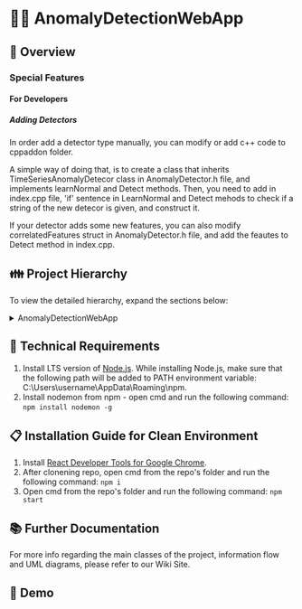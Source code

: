 # 🕵️‍♀️ AnomalyDetectionWebApp
## 🔎 Overview

### Special Features
#### For Developers
##### Adding Detectors
In order add a detector type manually, you can modify or add c++ code to cppaddon folder.

A simple way of doing that, is to create a class that inherits TimeSeriesAnomalyDetecor class in AnomalyDetector.h file, and implements learnNormal and Detect methods.
Then, you need to add in index.cpp file, 'if' sentence in LearnNormal and Detect mehods to check if a string of the new detecor is given, and construct it.

If your detector adds some new features, you can also modify correlatedFeatures struct in AnomalyDetector.h file, and add the feautes to Detect method in index.cpp. 

## 👪 Project Hierarchy

To view the detailed hierarchy, expand the sections below:
<details>
<summary>AnomalyDetectionWebApp</summary>
<p>
<details>
<summary>build</summary>
<p>

```

```

</p>
</details>
<details>
<summary>detector-addon</summary>
<p>

```
├── AnomalyDetector.h
├── HybridAnomalyDetector.cpp
├── HybridAnomalyDetector.h
├── SimpleAnomalyDetector.cpp
├── SimpleAnomalyDetector.h
├── anomaly_detection_util.cpp
├── anomaly_detection_util.h
├── binding.gyp
├── build
│   ├── Release
│   │   ├── cppaddon.node
│   │   └── obj
│   │      └── cppaddon
│   │            ├── HybridAnomalyDetector.obj
│   │            ├── SimpleAnomalyDetector.obj
│   │            ├── anomaly_detection_util.obj
│   │            ├── cppaddon.node.recipe
│   │            ├── index.obj
│   │            ├── minCircle.obj
│   │            ├── timeseries.obj
│   │            └── win_delay_load_hook.obj
├── index.cpp
├── index.h
├── index.js
├── minCircle.cpp
├── minCircle.h
├── package.json
├── timeseries.cpp
└── timeseries.h
```
</p>
</details>
<details>
<summary>public</summary>
<p>

```

```

</p>
</details>
<details>
<summary>src</summary>
<p>

```

```

</p>
</details>
</p>
</details>



## 🔧 Technical Requirements
1. Install LTS version of [Node.js](https://nodejs.org/en/).
   While installing Node.js, make sure that the following path will be added to PATH environment variable: C:\\Users\username\AppData\Roaming\npm.
2. Install nodemon from npm - open cmd and run the following command: `npm install nodemon -g`


## 📋 Installation Guide for Clean Environment
1. Install [React Developer Tools for Google Chrome](https://chrome.google.com/webstore/detail/react-developer-tools/fmkadmapgofadopljbjfkapdkoienihi?hl=en).
2. After clonening repo, open cmd from the repo's folder and run the following command: `npm i`
3. Open cmd from the repo's folder and run the following command: `npm start`

## 📚 Further Documentation
For more info regarding the main classes of the project, information flow and UML diagrams, please refer to our Wiki Site.

## 🎥 Demo


